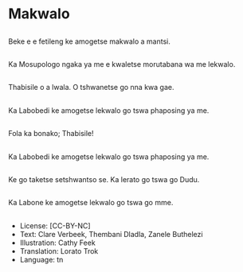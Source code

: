 # Makwalo

##
Beke e e fetileng ke
amogetse makwalo a
mantsi.

##
Ka Mosupologo ngaka
ya me e kwaletse
morutabana wa me
lekwalo.

##
Thabisile o a lwala. O
tshwanetse go nna kwa
gae.

##
Ka Labobedi ke
amogetse lekwalo go
tswa phaposing ya me.

##
Fola ka bonako;
Thabisile!

##
Ka Labobedi ke
amogetse lekwalo go
tswa phaposing ya me.

##
Ke go taketse
setshwantso se.
Ka lerato go tswa go
Dudu.

##
Ka Labone ke amogetse
lekwalo go tswa go
mme.

##
* License: [CC-BY-NC]
* Text: Clare Verbeek, Thembani Dladla, Zanele Buthelezi
* Illustration: Cathy Feek
* Translation: Lorato Trok
* Language: tn
